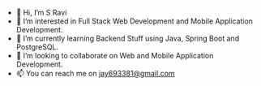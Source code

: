 - 👋 Hi, I’m S Ravi
- 👀 I’m interested in Full Stack Web Development and Mobile Application Development.
- 🌱 I’m currently learning Backend Stuff using Java, Spring Boot and PostgreSQL.
- 💞️ I’m looking to collaborate on Web and Mobile Application Development.
- 📫 You can reach me on jay693381@gmail.com

<!---
SRavi98/SRavi98 is a ✨ special ✨ repository because its `README.md` (this file) appears on your GitHub profile.
You can click the Preview link to take a look at your changes.
--->
